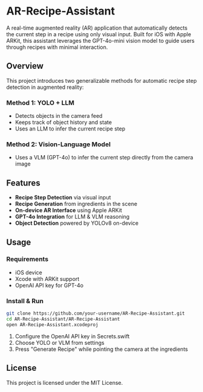 # AR-Recipe-Assistant

A real-time augmented reality (AR) application that automatically detects the current step in a recipe using only visual input. Built for iOS with Apple ARKit, this assistant leverages the GPT-4o-mini vision model to guide users through recipes with minimal interaction.

## Overview

This project introduces two generalizable methods for automatic recipe step detection in augmented reality:
### Method 1: YOLO + LLM
- Detects objects in the camera feed
- Keeps track of object history and state
- Uses an LLM to infer the current recipe step
### Method 2: Vision-Language Model
- Uses a VLM (GPT-4o) to infer the current step directly from the camera image

## Features

- **Recipe Step Detection** via visual input
- **Recipe Generation** from ingredients in the scene
- **On-device AR Interface** using Apple ARKit
- **GPT-4o Integration** for LLM & VLM reasoning
- **Object Detection** powered by YOLOv8 on-device

## Usage

### Requirements
- iOS device
- Xcode with ARKit support
- OpenAI API key for GPT-4o

### Install & Run
```bash
git clone https://github.com/your-username/AR-Recipe-Assistant.git
cd AR-Recipe-Assistant/AR-Recipe-Assistant
open AR-Recipe-Assistant.xcodeproj
```
1. Configure the OpenAI API key in Secrets.swift
2. Choose YOLO or VLM from settings
3. Press "Generate Recipe" while pointing the camera at the ingredients

## License
This project is licensed under the MIT License.
